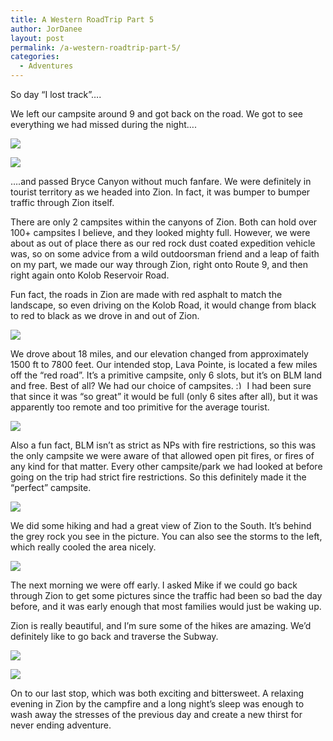 ```yaml
---
title: A Western RoadTrip Part 5
author: JorDanee
layout: post
permalink: /a-western-roadtrip-part-5/
categories:
  - Adventures
---
```

So day “I lost track”&#8230;.

We left our campsite around 9 and got back on the road. We got to see everything we had missed during the night&#8230;. 

![][1]

![][2]

&#8230;.and passed Bryce Canyon without much fanfare. We were definitely in tourist territory as we headed into Zion. In fact, it was bumper to bumper traffic through Zion itself. 

There are only 2 campsites within the canyons of Zion. Both can hold over 100+ campsites I believe, and they looked mighty full. However, we were about as out of place there as our red rock dust coated expedition vehicle was, so on some advice from a wild outdoorsman friend and a leap of faith on my part, we made our way through Zion, right onto Route 9, and then right again onto Kolob Reservoir Road. 

Fun fact, the roads in Zion are made with red asphalt to match the landscape, so even driving on the Kolob Road, it would change from black to red to black as we drove in and out of Zion. 

![][3]

We drove about 18 miles, and our elevation changed from approximately 1500 ft to 7800 feet. Our intended stop, Lava Pointe, is located a few miles off the “red road”. It’s a primitive campsite, only 6 slots, but it’s on BLM land and free. Best of all? We had our choice of campsites. <img src="http://boldandadventurous.com/wp-includes/images/smilies/simple-smile.png" alt=":)" class="wp-smiley" style="height: 1em; max-height: 1em;" /> I had been sure that since it was &#8220;so great&#8221; it would be full (only 6 sites after all), but it was apparently too remote and too primitive for the average tourist. 

![][4]

Also a fun fact, BLM isn’t as strict as NPs with fire restrictions, so this was the only campsite we were aware of that allowed open pit fires, or fires of any kind for that matter. Every other campsite/park we had looked at before going on the trip had strict fire restrictions. So this definitely made it the “perfect” campsite. 

![][5]

We did some hiking and had a great view of Zion to the South. It’s behind the grey rock you see in the picture. You can also see the storms to the left, which really cooled the area nicely. 

![][6]

The next morning we were off early. I asked Mike if we could go back through Zion to get some pictures since the traffic had been so bad the day before, and it was early enough that most families would just be waking up. 

Zion is really beautiful, and I’m sure some of the hikes are amazing. We’d definitely like to go back and traverse the Subway. 

![][7]

![][8]

On to our last stop, which was both exciting and bittersweet. A relaxing evening in Zion by the campfire and a long night’s sleep was enough to wash away the stresses of the previous day and create a new thirst for never ending adventure.

 [1]: http://hosting.mikekey.com/roadtrip/last/day05_01.jpg
 [2]: http://hosting.mikekey.com/roadtrip/last/day05_02.jpg
 [3]: http://hosting.mikekey.com/roadtrip/last/day05_03.jpg
 [4]: http://hosting.mikekey.com/roadtrip/last/day05_04.jpg
 [5]: http://hosting.mikekey.com/roadtrip/last/day05_06.jpg
 [6]: http://hosting.mikekey.com/roadtrip/last/day05_05.jpg
 [7]: http://hosting.mikekey.com/roadtrip/last/day06_02.jpg
 [8]: http://hosting.mikekey.com/roadtrip/last/day06_03.jpg